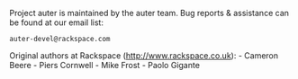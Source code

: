 Project auter is maintained by the auter team.  Bug reports & assistance
can be found at our email list:

	auter-devel@rackspace.com

Original authors at Rackspace (http://www.rackspace.co.uk):
	- Cameron Beere
	- Piers Cornwell
	- Mike Frost
	- Paolo Gigante
